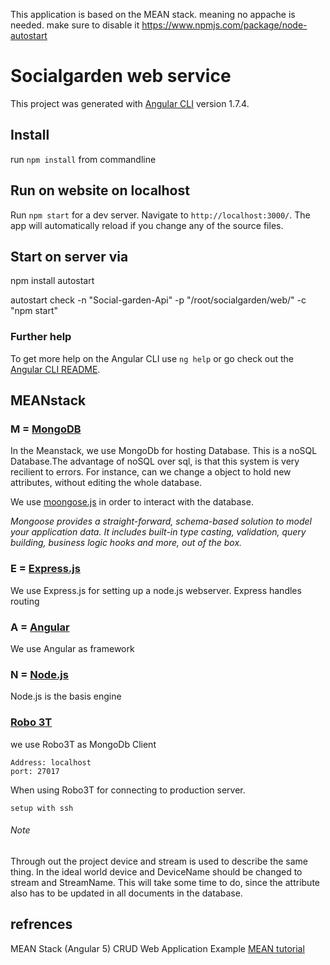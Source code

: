 This application is based on the MEAN stack. meaning no appache is needed. make sure to disable it
https://www.npmjs.com/package/node-autostart

# Socialgarden web service

This project was generated with [Angular CLI](https://github.com/angular/angular-cli) version 1.7.4.

## Install
run `npm install` from commandline

## Run on website on localhost

Run `npm start` for a dev server. Navigate to `http://localhost:3000/`. The app will automatically reload if you change any of the source files.


## Start on server via
npm install autostart

autostart check -n "Social-garden-Api" -p "/root/socialgarden/web/" -c "npm start"


### Further help

To get more help on the Angular CLI use `ng help` or go check out the [Angular CLI README](https://github.com/angular/angular-cli/blob/master/README.md).


## MEANstack

### M = [MongoDB](https://www.mongodb.com/what-is-mongodb)
In the Meanstack, we use MongoDb for hosting Database. This is a noSQL Database.The advantage of noSQL over sql, is that this system is very recilient to errors. For instance, can we change a object to hold new attributes, without editing the whole database.

We use [moongose.js](http://mongoosejs.com/) in order to interact with the database.

*Mongoose provides a straight-forward, schema-based solution to model your application data. It includes built-in type casting, validation, query building, business logic hooks and more, out of the box.*

### E = [Express.js](https://expressjs.com/en/guide/routing.html)
We use Express.js for setting up a node.js webserver. Express handles routing

### A = [Angular](https://angular.io/)
We use Angular as framework

### N = [Node.js](https://nodejs.org/en/)
Node.js is the basis engine


### [Robo 3T](https://robomongo.org/)
we use Robo3T as MongoDb Client

```
Address: localhost
port: 27017
```

When using Robo3T for connecting to production server.
```
setup with ssh
```




###### Note
Through out the project device and stream is used to describe the same thing. In the ideal world device and DeviceName should be changed to stream and StreamName. This will take some time to do, since the attribute also has to be updated in all documents in the database.

## refrences
MEAN Stack (Angular 5) CRUD Web Application Example [MEAN tutorial](https://www.djamware.com/post/5a0673c880aca7739224ee21/mean-stack-angular-5-crud-web-application-example)
